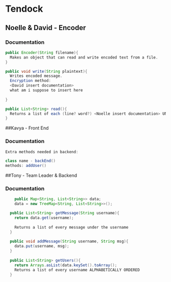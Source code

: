 # Tendock


## Noelle & David - Encoder
### Documentation
```java
public Encoder(String filename){
  Makes an object that can read and write encoded text from a file.
}

public void write(String plaintext){
  Writes encoded message. 
  Encryption method:
  <David insert documentation>
  what am i suppose to insert here
  
}

public List<String> read(){
  Returns a list of each (line? word?) <Noelle insert documentation> UNENCODED
}
```


##Kavya - Front End
### Documentation
```java
Extra methods needed in backend:

class name - backEnd()
methods: addUser()
```

##Tony - Team Leader & Backend
### Documentation
```java
	public Map<String, List<String>> data;	
	data = new TreeMap<String, List<String>>();

  public List<String> getMessage(String username){
    return data.get(username);
    
    Returns a list of every message under the username
  }
  
  public void addMessage(String username, String msg){
    data.put(username, msg);
  }
  
  public List<String> getUsers(){
    return Arrays.asList(data.keySet().toArray();
    Returns a list of every username ALPHABETICALLY ORDERED
  }
  
  
```

